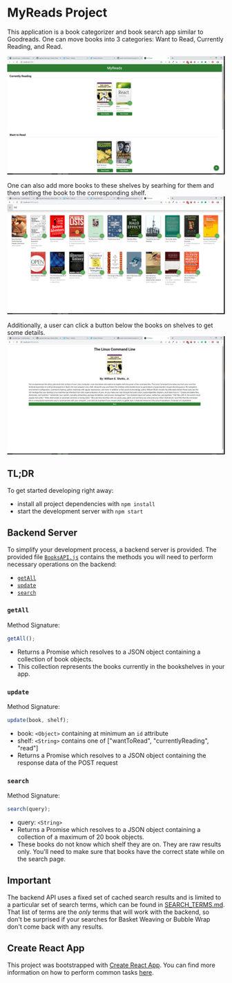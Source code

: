 # MyReads Project

This application is a book categorizer and book search app similar to Goodreads. One can move books into 3 categories: Want to Read, Currently Reading, and Read.

![alt text](https://github.com/ajaynes/read-app/blob/master/src/screenshots/udacity-bookreads-shelves.png "Main page with categorized books")

One can also add more books to these shelves by searhing for them and then setting the book to the corresponding shelf.
![alt text](https://github.com/ajaynes/read-app/blob/master/src/screenshots/udacity-bookreads-search.png "Search for books and add them to shelves")

Additionally, a user can click a button below the books on shelves to get some details.
![alt text](https://github.com/ajaynes/read-app/blob/master/src/screenshots/udacity-bookreads-details.png "See book details")

## TL;DR

To get started developing right away:

- install all project dependencies with `npm install`
- start the development server with `npm start`

## Backend Server

To simplify your development process, a backend server is provided. The provided file [`BooksAPI.js`](src/BooksAPI.js) contains the methods you will need to perform necessary operations on the backend:

- [`getAll`](#getall)
- [`update`](#update)
- [`search`](#search)

### `getAll`

Method Signature:

```js
getAll();
```

- Returns a Promise which resolves to a JSON object containing a collection of book objects.
- This collection represents the books currently in the bookshelves in your app.

### `update`

Method Signature:

```js
update(book, shelf);
```

- book: `<Object>` containing at minimum an `id` attribute
- shelf: `<String>` contains one of ["wantToRead", "currentlyReading", "read"]
- Returns a Promise which resolves to a JSON object containing the response data of the POST request

### `search`

Method Signature:

```js
search(query);
```

- query: `<String>`
- Returns a Promise which resolves to a JSON object containing a collection of a maximum of 20 book objects.
- These books do not know which shelf they are on. They are raw results only. You'll need to make sure that books have the correct state while on the search page.

## Important

The backend API uses a fixed set of cached search results and is limited to a particular set of search terms, which can be found in [SEARCH_TERMS.md](SEARCH_TERMS.md). That list of terms are the _only_ terms that will work with the backend, so don't be surprised if your searches for Basket Weaving or Bubble Wrap don't come back with any results.

## Create React App

This project was bootstrapped with [Create React App](https://github.com/facebookincubator/create-react-app). You can find more information on how to perform common tasks [here](https://github.com/facebookincubator/create-react-app/blob/master/packages/react-scripts/template/README.md).
